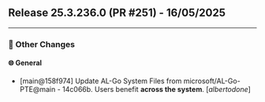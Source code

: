 ## Release 25.3.236.0 (PR #251) - 16/05/2025
---
### 🔧 Other Changes

#### 🌐 General
  * [main@158f974] Update AL-Go System Files from microsoft/AL-Go-PTE@main - 14c066b. Users benefit **across the system**. [*albertodone*]

